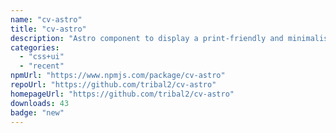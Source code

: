 ```yaml
---
name: "cv-astro"
title: "cv-astro"
description: "Astro component to display a print-friendly and minimalist CV inspired by BartoszJarocki/cv"
categories:
  - "css+ui"
  - "recent"
npmUrl: "https://www.npmjs.com/package/cv-astro"
repoUrl: "https://github.com/tribal2/cv-astro"
homepageUrl: "https://github.com/tribal2/cv-astro"
downloads: 43
badge: "new"
---
```

